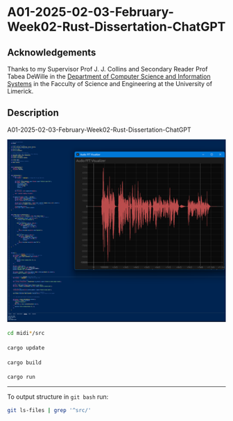 # A01-2025-02-03-February-Week02-Rust-Dissertation-ChatGPT

## Acknowledgements

Thanks to my Supervisor Prof J. J. Collins and Secondary Reader Prof Tabea DeWille in the [Department of Computer Science and Information Systems](https://www.ul.ie/scieng/schools-and-departments/department-computer-science-and-information-systems) in the Facculty of Science and Engineering at the University of Limerick. 

## Description

A01-2025-02-03-February-Week02-Rust-Dissertation-ChatGPT



![alt text](image.png)

```bash
cd midi*/src

cargo update

cargo build

cargo run
```

_____

To output structure in `git bash` run:

```bash
git ls-files | grep '^src/'
```
